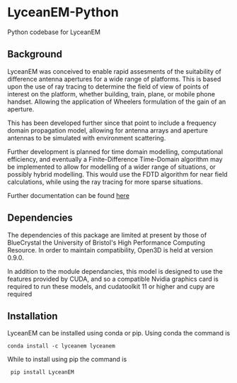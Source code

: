 # LyceanEM-Python
Python codebase for LyceanEM

## Background
LyceanEM was conceived to enable rapid assesments of the suitability of difference antenna apertures for a wide range of platforms.
This is based upon the use of ray tracing to determine the field of view of points of interest on the platform, whether building, train, plane, or mobile phone handset. Allowing the application of Wheelers formulation of the gain of an aperture.

This has been developed further since that point to include a frequency domain propagation model, allowing for antenna arrays and aperture antennas to be simulated with environment scattering.

Further development is planned for time domain modelling, computational efficiency, and eventually a Finite-Difference Time-Domain algorithm may be implemented to allow for modelling of a wider range of situations, or possibly hybrid modelling. This would use the FDTD algorithm for near field calculations, while using the ray tracing for more sparse situations.

Further documentation can be found [here](https://lyceanem-python.readthedocs.io/en/latest/index.html)
## Dependencies

The dependencies of this package are limited at present by those of BlueCrystal the University of Bristol's High Performance Computing Resource.
In order to maintain compatibility, Open3D is held at version 0.9.0.  

In addition to the module dependancies, this model is designed to use the features provided by CUDA, and so a compatible Nvidia graphics card is required to run these models, and cudatoolkit 11 or higher and cupy are required

## Installation

LyceanEM can be installed using conda or pip. Using conda the command is

```
conda install -c lyceanem lyceanem
```

While to install using pip the command is 

```
 pip install LyceanEM
```
